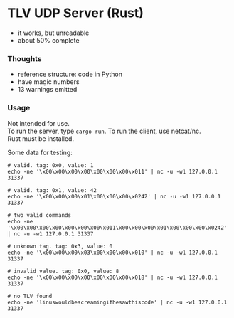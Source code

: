 # TLV UDP Server (Rust)

- it works, but unreadable
- about 50% complete


### Thoughts

- reference structure: code in Python
- have magic numbers
- 13 warnings emitted


### Usage
Not intended for use.  
To run the server, type `cargo run`. To run the client, use netcat/nc.  
Rust must be installed.
  
Some data for testing:

```commandline
# valid. tag: 0x0, value: 1
echo -ne '\x00\x00\x00\x00\x00\x00\x00\x011' | nc -u -w1 127.0.0.1 31337

# valid. tag: 0x1, value: 42
echo -ne '\x00\x00\x00\x01\x00\x00\x00\x0242' | nc -u -w1 127.0.0.1 31337

# two valid commands
echo -ne '\x00\x00\x00\x00\x00\x00\x00\x011\x00\x00\x00\x01\x00\x00\x00\x0242' | nc -u -w1 127.0.0.1 31337

# unknown tag. tag: 0x3, value: 0
echo -ne '\x00\x00\x00\x03\x00\x00\x00\x010' | nc -u -w1 127.0.0.1 31337

# invalid value. tag: 0x0, value: 8
echo -ne '\x00\x00\x00\x00\x00\x00\x00\x018' | nc -u -w1 127.0.0.1 31337

# no TLV found
echo -ne 'linuswouldbescreamingifhesawthiscode' | nc -u -w1 127.0.0.1 31337
```
